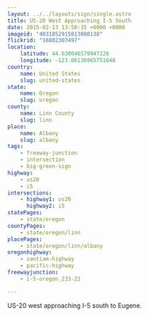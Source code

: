 ```yaml
---
layout: ../../layouts/sign/single.astro
title: US-20 West Approaching I-5 South
date: 2015-02-13 13:58:35 +0000 +0000
imageid: "4031852915813080138"
flickrid: "16802307497"
location:
    latitude: 44.630046579947226
    longitude: -123.06136965751648
country:
    name: United States
    slug: united-states
state:
    name: Oregon
    slug: oregon
county:
    name: Linn County
    slug: linn
place:
    name: Albany
    slug: albany
tags:
    - freeway-junction
    - intersection
    - big-green-sign
highway:
    - us20
    - i5
intersections:
    - highway1: us20
      highway2: i5
statePages:
    - state/oregon
countyPages:
    - state/oregon/linn
placePages:
    - state/oregon/linn/albany
oregonhighway:
    - santiam-highway
    - pacific-highway
freewayjunction:
    - i-5-oregon_233-22

---
```

US-20 west approaching I-5 south to Eugene.